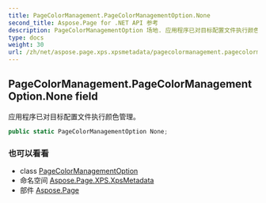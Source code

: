 ```yaml
---
title: PageColorManagement.PageColorManagementOption.None
second_title: Aspose.Page for .NET API 参考
description: PageColorManagementOption 场地. 应用程序已对目标配置文件执行颜色管理
type: docs
weight: 30
url: /zh/net/aspose.page.xps.xpsmetadata/pagecolormanagement.pagecolormanagementoption/none/
---
```

## PageColorManagement.PageColorManagementOption.None field

应用程序已对目标配置文件执行颜色管理。

```csharp
public static PageColorManagementOption None;
```

### 也可以看看

* class [PageColorManagementOption](../)
* 命名空间 [Aspose.Page.XPS.XpsMetadata](../../pagecolormanagement.pagecolormanagementoption/)
* 部件 [Aspose.Page](../../../)


